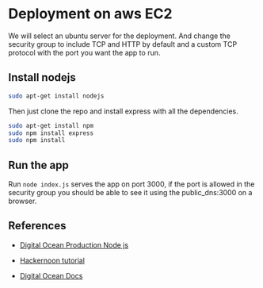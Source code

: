 # Deployment on aws EC2

We will select an ubuntu server for the deployment. And change the security group to include TCP and HTTP by default and a custom TCP protocol with the port you want the app to run.

## Install nodejs

```bash
sudo apt-get install nodejs
```

Then just clone the repo and install express with all the dependencies.

```bash
sudo apt-get install npm
sudo npm install express
sudo npm install 
```

## Run the app

Run `node index.js` serves the app on port 3000, if the port is allowed in the security group you should be able to see it using the public_dns:3000 on a browser.

## References

* [Digital Ocean Production Node js](https://www.digitalocean.com/community/tutorials/how-to-set-up-a-node-js-application-for-production-on-ubuntu-16-04#prerequisites)
  
* [Hackernoon tutorial](https://hackernoon.com/tutorial-creating-and-managing-a-node-js-server-on-aws-part-2-5fbdea95f8a1)
* [Digital Ocean Docs](https://www.digitalocean.com/community/tutorials/how-to-install-nginx-on-centos-7)